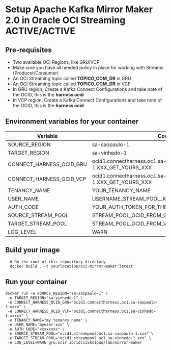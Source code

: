 # Setup Apache Kafka Mirror Maker 2.0 in Oracle OCI Streaming ACTIVE/ACTIVE

## Pre-requisites

- Two available OCI Regions, like GRU/VCP
- Make sure you have all needed policy in place for working with Streams (Producer/Consumer)
- An OCI Streaming topic called **TOPICO_COM_DR** in GRU
- An OCI Streaming topic called **TOPICO_COM_DR** in VCP
- In GRU region, Create a Kafka Connect Configurations and take note of the OCID, this is the **harness ocid**
- In VCP region, Create a Kafka Connect Configurations and take note of the OCID, this is the **harness ocid** 


## Environment variables for your container  

  | Variable | Content |
  |-----------------|------|
  |SOURCE_REGION | sa-saopaulo-1 |
  |TARGET_REGION | sa-vinhedo-1 | 
  |CONNECT_HARNESS_OCID_GRU | ocid1.connectharness.oc1.sa-saopaulo-1.XXX_GET_YOURS_XXX | 
  |CONNECT_HARNESS_OCID_VCP | ocid1.connectharness.oc1.sa-vinhedo-1.XXX_GET_YOURS_XXX | 
  |TENANCY_NAME | YOUR_TENANCY_NAME |
  |USER_NAME | USERNAME_STREAM_POOL_KAFKA_CONNECTION_SETTINGS | 
  |AUTH_CODE | YOUR_AUTH_TOKEN_FOR_THE_USER |
  |SOURCE_STREAM_POOL | STREAM_POOL_OCID_FROM_GRU | 
  |TARGET_STREAM_POOL| STREAM_POOL_OCID_FROM_VCP |
  |LOG_LEVEL | WARN | 

## Build your image
```
  # On the root of this repository directory
  docker build . -t yourlocation/oci-mirror-maker:latest 
```

## Run your container
```
docker run -e SOURCE_REGION="sa-saopaulo-1" \
 -e TARGET_REGION="sa-vinhedo-1" \
 -e CONNECT_HARNESS_OCID_GRU="ocid1.connectharness.oc1.sa-saopaulo-1.xxxx" \
 -e CONNECT_HARNESS_OCID_VCP="ocid1.connectharness.oc1.sa-vinhedo-1.xxxxx" \
 -e TENANCY_NAME="my_tenancy_name" \
 -e USER_NAME="myuser-xxx" \
 -e AUTH_CODE="xxxxxxxx" \
 -e SOURCE_STREAM_POOL="ocid1.streampool.oc1.sa-saopaulo-1.xxx" \
 -e TARGET_STREAM_POOL="ocid1.streampool.oc1.sa-vinhedo-1.xxx" \
 -e LOG_LEVEL=WARN gru.ocir.io/idcci5ks1puo/lab/mirror-maker 
```

